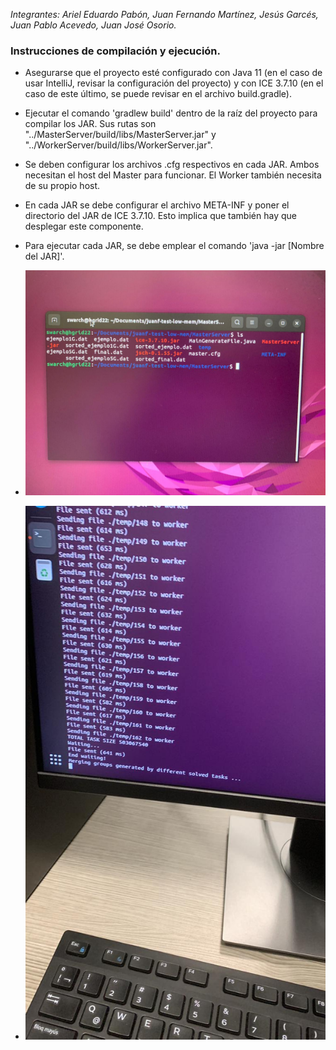
*Integrantes: Ariel Eduardo Pabón, Juan Fernando Martínez, Jesús Garcés, Juan Pablo Acevedo, Juan José Osorio.*

### Instrucciones de compilación y ejecución.

- Asegurarse que el proyecto esté configurado con Java 11 (en el caso de usar IntelliJ, revisar la configuración del proyecto) y con ICE 3.7.10 (en el caso de este último, se puede revisar en el archivo build.gradle).

- Ejecutar el comando 'gradlew build' dentro de la raíz del proyecto para compilar los JAR. Sus rutas son "../MasterServer/build/libs/MasterServer.jar" y "../WorkerServer/build/libs/WorkerServer.jar".

- Se deben configurar los archivos .cfg respectivos en cada JAR. Ambos necesitan el host del Master para funcionar. El Worker también necesita de su propio host.

- En cada JAR se debe configurar el archivo META-INF y poner el directorio del JAR de ICE 3.7.10. Esto implica que también hay que desplegar este componente.

- Para ejecutar cada JAR, se debe emplear el comando 'java -jar [Nombre del JAR]'.

- 	![alt text](files.jpg)
- 	![alt text](time.jpg)
